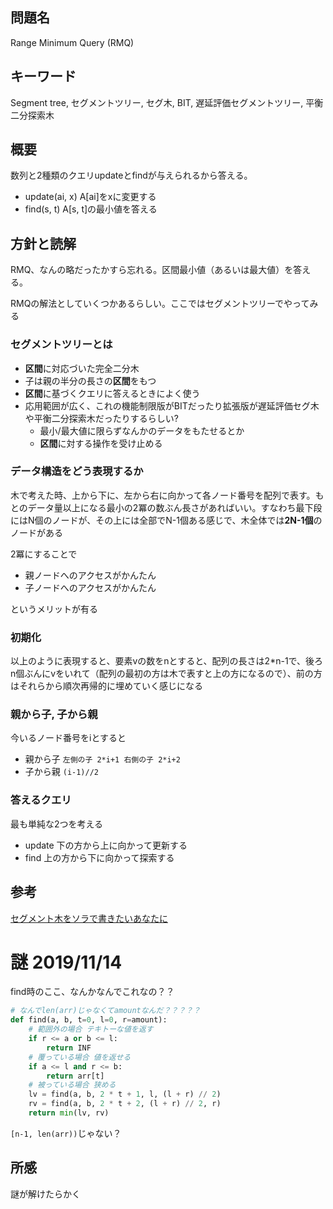 ## 問題名
Range Minimum Query (RMQ)

## キーワード
Segment tree, セグメントツリー, セグ木, BIT, 遅延評価セグメントツリー, 平衡二分探索木

## 概要
数列と2種類のクエリupdateとfindが与えられるから答える。
- update(ai, x) A[ai]をxに変更する
- find(s, t) A[s, t]の最小値を答える

## 方針と読解
RMQ、なんの略だったかすら忘れる。区間最小値（あるいは最大値）を答える。

RMQの解法としていくつかあるらしい。ここではセグメントツリーでやってみる

### セグメントツリーとは
- **区間**に対応づいた完全二分木
- 子は親の半分の長さの**区間**をもつ
- **区間**に基づくクエリに答えるときによく使う
- 応用範囲が広く、これの機能制限版がBITだったり拡張版が遅延評価セグ木や平衡二分探索木だったりするらしい?
  - 最小/最大値に限らずなんかのデータをもたせるとか
  - **区間**に対する操作を受け止める

### データ構造をどう表現するか
木で考えた時、上から下に、左から右に向かって各ノード番号を配列で表す。もとのデータ量以上になる最小の2冪の数ぶん長さがあればいい。すなわち最下段にはN個のノードが、その上には全部でN-1個ある感じで、木全体では**2N-1個**のノードがある

2冪にすることで
- 親ノードへのアクセスがかんたん
- 子ノードへのアクセスがかんたん

というメリットが有る

### 初期化
以上のように表現すると、要素vの数をnとすると、配列の長さは2*n-1で、後ろn個ぶんにvをいれて（配列の最初の方は木で表すと上の方になるので）、前の方はそれらから順次再帰的に埋めていく感じになる

### 親から子, 子から親
今いるノード番号をiとすると
- 親から子 `左側の子 2*i+1 右側の子 2*i+2`
- 子から親 `(i-1)//2`
### 答えるクエリ
最も単純な2つを考える

- update 下の方から上に向かって更新する
- find 上の方から下に向かって探索する


## 参考
[セグメント木をソラで書きたいあなたに ](http://tsutaj.hatenablog.com/entry/2017/03/29/204841)

# 謎 2019/11/14
find時のここ、なんかなんでこれなの？？
```python
# なんでlen(arr)じゃなくてamountなんだ？？？？？
def find(a, b, t=0, l=0, r=amount):
    # 範囲外の場合 テキトーな値を返す
    if r <= a or b <= l:
        return INF
    # 覆っている場合 値を返せる
    if a <= l and r <= b:
        return arr[t]
    # 被っている場合 狭める
    lv = find(a, b, 2 * t + 1, l, (l + r) // 2)
    rv = find(a, b, 2 * t + 2, (l + r) // 2, r)
    return min(lv, rv)
```

`[n-1, len(arr))`じゃない？


## 所感
謎が解けたらかく